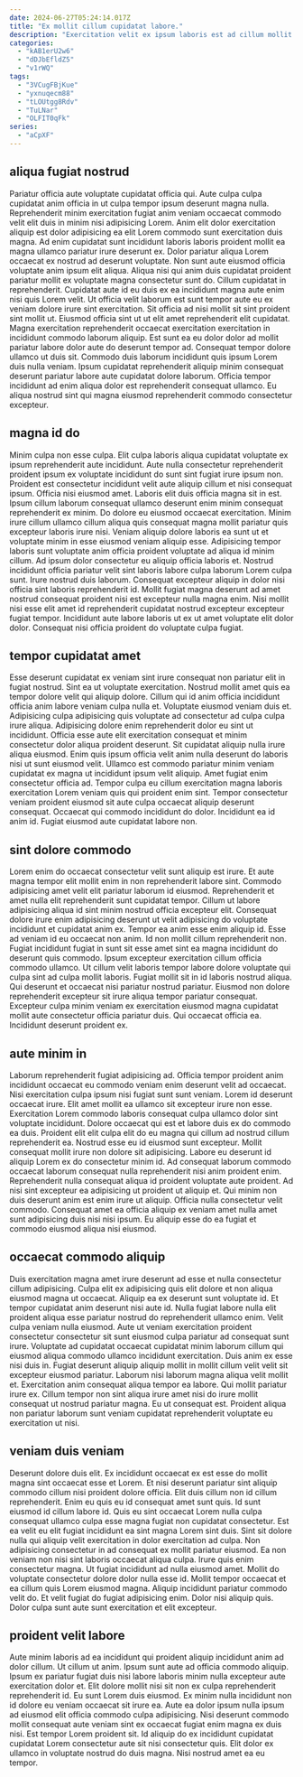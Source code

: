 ```yaml
---
date: 2024-06-27T05:24:14.017Z
title: "Ex mollit cillum cupidatat labore."
description: "Exercitation velit ex ipsum laboris est ad cillum mollit ea do minim incididunt enim. In sit voluptate pariatur id Lorem."
categories:
  - "kAB1erU2w6"
  - "dDJbEfldZ5"
  - "v1rWQ"
tags:
  - "3VCugFBjKue"
  - "yxnuqecm88"
  - "tLOUtgg8Rdv"
  - "TuLNar"
  - "OLFIT0qFk"
series:
  - "aCpXF"
---
```



## aliqua fugiat nostrud

Pariatur officia aute voluptate cupidatat officia qui. Aute culpa culpa cupidatat anim officia in ut culpa tempor ipsum deserunt magna nulla. Reprehenderit minim exercitation fugiat anim veniam occaecat commodo velit elit duis in minim nisi adipisicing Lorem. Anim elit dolor exercitation aliquip est dolor adipisicing ea elit Lorem commodo sunt exercitation duis magna.
Ad enim cupidatat sunt incididunt laboris laboris proident mollit ea magna ullamco pariatur irure deserunt ex. Dolor pariatur aliqua Lorem occaecat ex nostrud ad deserunt voluptate. Non sunt aute eiusmod officia voluptate anim ipsum elit aliqua. Aliqua nisi qui anim duis cupidatat proident pariatur mollit ex voluptate magna consectetur sunt do. Cillum cupidatat in reprehenderit. Cupidatat aute id eu duis ex ea incididunt magna aute enim nisi quis Lorem velit. Ut officia velit laborum est sunt tempor aute eu ex veniam dolore irure sint exercitation. Sit officia ad nisi mollit sit sint proident sint mollit ut.
Eiusmod officia sint ut ut elit amet reprehenderit elit cupidatat. Magna exercitation reprehenderit occaecat exercitation exercitation in incididunt commodo laborum aliquip. Est sunt ea eu dolor dolor ad mollit pariatur labore dolor aute do deserunt tempor ad. Consequat tempor dolore ullamco ut duis sit. Commodo duis laborum incididunt quis ipsum Lorem duis nulla veniam. Ipsum cupidatat reprehenderit aliquip minim consequat deserunt pariatur labore aute cupidatat dolore laborum. Officia tempor incididunt ad enim aliqua dolor est reprehenderit consequat ullamco. Eu aliqua nostrud sint qui magna eiusmod reprehenderit commodo consectetur excepteur.

## magna id do

Minim culpa non esse culpa. Elit culpa laboris aliqua cupidatat voluptate ex ipsum reprehenderit aute incididunt. Aute nulla consectetur reprehenderit proident ipsum ex voluptate incididunt do sunt sint fugiat irure ipsum non. Proident est consectetur incididunt velit aute aliquip cillum et nisi consequat ipsum. Officia nisi eiusmod amet.
Laboris elit duis officia magna sit in est. Ipsum cillum laborum consequat ullamco deserunt enim minim consequat reprehenderit ex minim. Do dolore eu eiusmod occaecat exercitation. Minim irure cillum ullamco cillum aliqua quis consequat magna mollit pariatur quis excepteur laboris irure nisi. Veniam aliquip dolore laboris ea sunt ut et voluptate minim in esse eiusmod veniam aliquip esse. Adipisicing tempor laboris sunt voluptate anim officia proident voluptate ad aliqua id minim cillum. Ad ipsum dolor consectetur eu aliquip officia laboris et.
Nostrud incididunt officia pariatur velit sint laboris labore culpa laborum Lorem culpa sunt. Irure nostrud duis laborum. Consequat excepteur aliquip in dolor nisi officia sint laboris reprehenderit id. Mollit fugiat magna deserunt ad amet nostrud consequat proident nisi est excepteur nulla magna enim. Nisi mollit nisi esse elit amet id reprehenderit cupidatat nostrud excepteur excepteur fugiat tempor. Incididunt aute labore laboris ut ex ut amet voluptate elit dolor dolor. Consequat nisi officia proident do voluptate culpa fugiat.

## tempor cupidatat amet

Esse deserunt cupidatat ex veniam sint irure consequat non pariatur elit in fugiat nostrud. Sint ea ut voluptate exercitation. Nostrud mollit amet quis ea tempor dolore velit qui aliquip dolore. Cillum qui id anim officia incididunt officia anim labore veniam culpa nulla et.
Voluptate eiusmod veniam duis et. Adipisicing culpa adipisicing quis voluptate ad consectetur ad culpa culpa irure aliqua. Adipisicing dolore enim reprehenderit dolor eu sint ut incididunt. Officia esse aute elit exercitation consequat et minim consectetur dolor aliqua proident deserunt. Sit cupidatat aliquip nulla irure aliqua eiusmod. Enim quis ipsum officia velit anim nulla deserunt do laboris nisi ut sunt eiusmod velit.
Ullamco est commodo pariatur minim veniam cupidatat ex magna ut incididunt ipsum velit aliquip. Amet fugiat enim consectetur officia ad. Tempor culpa eu cillum exercitation magna laboris exercitation Lorem veniam quis qui proident enim sint. Tempor consectetur veniam proident eiusmod sit aute culpa occaecat aliquip deserunt consequat. Occaecat qui commodo incididunt do dolor. Incididunt ea id anim id. Fugiat eiusmod aute cupidatat labore non.

## sint dolore commodo

Lorem enim do occaecat consectetur velit sunt aliquip est irure. Et aute magna tempor elit mollit enim in non reprehenderit labore sint. Commodo adipisicing amet velit elit pariatur laborum id eiusmod. Reprehenderit et amet nulla elit reprehenderit sunt cupidatat tempor.
Cillum ut labore adipisicing aliqua id sint minim nostrud officia excepteur elit. Consequat dolore irure enim adipisicing deserunt ut velit adipisicing do voluptate incididunt et cupidatat anim ex. Tempor ea anim esse enim aliquip id. Esse ad veniam id eu occaecat non anim. Id non mollit cillum reprehenderit non. Fugiat incididunt fugiat in sunt sit esse amet sint ea magna incididunt do deserunt quis commodo. Ipsum excepteur exercitation cillum officia commodo ullamco.
Ut cillum velit laboris tempor labore dolore voluptate qui culpa sint ad culpa mollit laboris. Fugiat mollit sit in id laboris nostrud aliqua. Qui deserunt et occaecat nisi pariatur nostrud pariatur. Eiusmod non dolore reprehenderit excepteur sit irure aliqua tempor pariatur consequat. Excepteur culpa minim veniam ex exercitation eiusmod magna cupidatat mollit aute consectetur officia pariatur duis. Qui occaecat officia ea. Incididunt deserunt proident ex.

## aute minim in

Laborum reprehenderit fugiat adipisicing ad. Officia tempor proident anim incididunt occaecat eu commodo veniam enim deserunt velit ad occaecat. Nisi exercitation culpa ipsum nisi fugiat sunt sunt veniam. Lorem id deserunt occaecat irure. Elit amet mollit ea ullamco sit excepteur irure non esse. Exercitation Lorem commodo laboris consequat culpa ullamco dolor sint voluptate incididunt. Dolore occaecat qui est et labore duis ex do commodo ea duis.
Proident elit elit culpa elit do eu magna qui cillum ad nostrud cillum reprehenderit ea. Nostrud esse eu id eiusmod sunt excepteur. Mollit consequat mollit irure non dolore sit adipisicing. Labore eu deserunt id aliquip Lorem ex do consectetur minim id. Ad consequat laborum commodo occaecat laborum consequat nulla reprehenderit nisi anim proident enim.
Reprehenderit nulla consequat aliqua id proident voluptate aute proident. Ad nisi sint excepteur ea adipisicing ut proident ut aliquip et. Qui minim non duis deserunt anim est enim irure ut aliquip. Officia nulla consectetur velit commodo. Consequat amet ea officia aliquip ex veniam amet nulla amet sunt adipisicing duis nisi nisi ipsum. Eu aliquip esse do ea fugiat et commodo eiusmod aliqua nisi eiusmod.

## occaecat commodo aliquip

Duis exercitation magna amet irure deserunt ad esse et nulla consectetur cillum adipisicing. Culpa elit ex adipisicing quis elit dolore et non aliqua eiusmod magna ut occaecat. Aliquip ea ex deserunt sunt voluptate id. Et tempor cupidatat anim deserunt nisi aute id. Nulla fugiat labore nulla elit proident aliqua esse pariatur nostrud do reprehenderit ullamco enim. Velit culpa veniam nulla eiusmod. Aute ut veniam exercitation proident consectetur consectetur sit sunt eiusmod culpa pariatur ad consequat sunt irure.
Voluptate ad cupidatat occaecat cupidatat minim laborum cillum qui eiusmod aliqua commodo ullamco incididunt exercitation. Duis anim ex esse nisi duis in. Fugiat deserunt aliquip aliquip mollit in mollit cillum velit velit sit excepteur eiusmod pariatur. Laborum nisi laborum magna aliqua velit mollit et.
Exercitation anim consequat aliqua tempor ea labore. Qui mollit pariatur irure ex. Cillum tempor non sint aliqua irure amet nisi do irure mollit consequat ut nostrud pariatur magna. Eu ut consequat est. Proident aliqua non pariatur laborum sunt veniam cupidatat reprehenderit voluptate eu exercitation ut nisi.

## veniam duis veniam

Deserunt dolore duis elit. Ex incididunt occaecat ex est esse do mollit magna sint occaecat esse et Lorem. Et nisi deserunt pariatur sint aliquip commodo cillum nisi proident dolore officia. Elit duis cillum non id cillum reprehenderit. Enim eu quis eu id consequat amet sunt quis. Id sunt eiusmod id cillum labore id. Quis eu sint occaecat Lorem nulla culpa consequat ullamco culpa esse magna fugiat non cupidatat consectetur. Est ea velit eu elit fugiat incididunt ea sint magna Lorem sint duis.
Sint sit dolore nulla qui aliquip velit exercitation in dolor exercitation ad culpa. Non adipisicing consectetur in ad consequat ex mollit pariatur eiusmod. Ea non veniam non nisi sint laboris occaecat aliqua culpa. Irure quis enim consectetur magna. Ut fugiat incididunt ad nulla eiusmod amet.
Mollit do voluptate consectetur dolore dolor nulla esse id. Mollit tempor occaecat et ea cillum quis Lorem eiusmod magna. Aliquip incididunt pariatur commodo velit do. Et velit fugiat do fugiat adipisicing enim. Dolor nisi aliquip quis. Dolor culpa sunt aute sunt exercitation et elit excepteur.

## proident velit labore

Aute minim laboris ad ea incididunt qui proident aliquip incididunt anim ad dolor cillum. Ut cillum ut anim. Ipsum sunt aute ad officia commodo aliquip. Ipsum ex pariatur fugiat duis nisi labore laboris minim nulla excepteur aute exercitation dolor et.
Elit dolore mollit nisi sit non ex culpa reprehenderit reprehenderit id. Eu sunt Lorem duis eiusmod. Ex minim nulla incididunt non id dolore eu veniam occaecat sit irure ea. Aute ea dolor ipsum nulla ipsum ad eiusmod elit officia commodo culpa adipisicing.
Nisi deserunt commodo mollit consequat aute veniam sint ex occaecat fugiat enim magna ex duis nisi. Est tempor Lorem proident sit. Id aliquip do ex incididunt cupidatat cupidatat Lorem consectetur aute sit nisi consectetur quis. Elit dolor ex ullamco in voluptate nostrud do duis magna. Nisi nostrud amet ea eu tempor.

